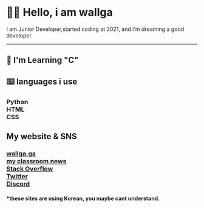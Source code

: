 <h1>🙋‍♂️ Hello, i am wallga</h1>
I am Junior Developer,started coding at 2021, and i'm dreaming a good developer.
<hr>
<h2>👀 I'm Learning "C"</h2>
<h2>⌨️ languages i use</h2>
<h3>Python<br>
HTML<br>
CSS<br>
<h2>My website & SNS</h2>
<h3><a href="https://wallga.ga">wallga.ga</a><br>
<a href="https://gs14news.ga">my classroom news</a><br>
<a href="https://stackoverflow.com/users/17465974/wallga">Stack Overflow</a><br>
<a href="https://twitter.com/wallga_21">Twitter</a><br>
<a href="https://discord.gg/An3swary4Q">Discord</a><br></h3>
<h4>*these sites are using Korean, you maybe cant understand.</h4> 
